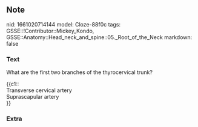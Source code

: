 ## Note
nid: 1661020714144
model: Cloze-88f0c
tags: GSSE::!Contributor::Mickey_Kondo, GSSE::Anatomy::Head_neck_and_spine::05._Root_of_the_Neck
markdown: false

### Text
What are the first two branches of the thyrocervical trunk?
<div>
  {{c1::
  <div>
    Transverse cervical artery
  </div>
  <div>
    Suprascapular artery
  </div>}}
</div>

### Extra

